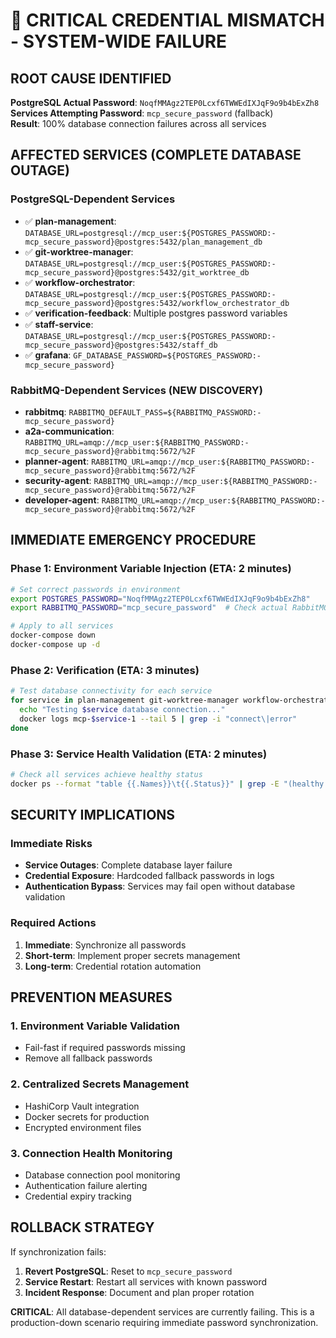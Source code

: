 # 🚨 CRITICAL CREDENTIAL MISMATCH - SYSTEM-WIDE FAILURE

## ROOT CAUSE IDENTIFIED

**PostgreSQL Actual Password**: `NoqfMMAgz2TEP0Lcxf6TWWEdIXJqF9o9b4bExZh8`  
**Services Attempting Password**: `mcp_secure_password` (fallback)  
**Result**: 100% database connection failures across all services

## AFFECTED SERVICES (COMPLETE DATABASE OUTAGE)

### PostgreSQL-Dependent Services
- ✅ **plan-management**: `DATABASE_URL=postgresql://mcp_user:${POSTGRES_PASSWORD:-mcp_secure_password}@postgres:5432/plan_management_db`
- ✅ **git-worktree-manager**: `DATABASE_URL=postgresql://mcp_user:${POSTGRES_PASSWORD:-mcp_secure_password}@postgres:5432/git_worktree_db`
- ✅ **workflow-orchestrator**: `DATABASE_URL=postgresql://mcp_user:${POSTGRES_PASSWORD:-mcp_secure_password}@postgres:5432/workflow_orchestrator_db`
- ✅ **verification-feedback**: Multiple postgres password variables
- ✅ **staff-service**: `DATABASE_URL=postgresql://mcp_user:${POSTGRES_PASSWORD:-mcp_secure_password}@postgres:5432/staff_db`
- ✅ **grafana**: `GF_DATABASE_PASSWORD=${POSTGRES_PASSWORD:-mcp_secure_password}`

### RabbitMQ-Dependent Services (NEW DISCOVERY)
- **rabbitmq**: `RABBITMQ_DEFAULT_PASS=${RABBITMQ_PASSWORD:-mcp_secure_password}`
- **a2a-communication**: `RABBITMQ_URL=amqp://mcp_user:${RABBITMQ_PASSWORD:-mcp_secure_password}@rabbitmq:5672/%2F`
- **planner-agent**: `RABBITMQ_URL=amqp://mcp_user:${RABBITMQ_PASSWORD:-mcp_secure_password}@rabbitmq:5672/%2F`
- **security-agent**: `RABBITMQ_URL=amqp://mcp_user:${RABBITMQ_PASSWORD:-mcp_secure_password}@rabbitmq:5672/%2F`
- **developer-agent**: `RABBITMQ_URL=amqp://mcp_user:${RABBITMQ_PASSWORD:-mcp_secure_password}@rabbitmq:5672/%2F`

## IMMEDIATE EMERGENCY PROCEDURE

### Phase 1: Environment Variable Injection (ETA: 2 minutes)
```bash
# Set correct passwords in environment
export POSTGRES_PASSWORD="NoqfMMAgz2TEP0Lcxf6TWWEdIXJqF9o9b4bExZh8"
export RABBITMQ_PASSWORD="mcp_secure_password"  # Check actual RabbitMQ password

# Apply to all services
docker-compose down
docker-compose up -d
```

### Phase 2: Verification (ETA: 3 minutes)
```bash
# Test database connectivity for each service
for service in plan-management git-worktree-manager workflow-orchestrator verification-feedback staff-service; do
  echo "Testing $service database connection..."
  docker logs mcp-$service-1 --tail 5 | grep -i "connect\|error"
done
```

### Phase 3: Service Health Validation (ETA: 2 minutes)
```bash
# Check all services achieve healthy status
docker ps --format "table {{.Names}}\t{{.Status}}" | grep -E "(healthy|unhealthy)"
```

## SECURITY IMPLICATIONS

### Immediate Risks
- **Service Outages**: Complete database layer failure
- **Credential Exposure**: Hardcoded fallback passwords in logs
- **Authentication Bypass**: Services may fail open without database validation

### Required Actions
1. **Immediate**: Synchronize all passwords
2. **Short-term**: Implement proper secrets management
3. **Long-term**: Credential rotation automation

## PREVENTION MEASURES

### 1. Environment Variable Validation
- Fail-fast if required passwords missing
- Remove all fallback passwords

### 2. Centralized Secrets Management
- HashiCorp Vault integration
- Docker secrets for production
- Encrypted environment files

### 3. Connection Health Monitoring
- Database connection pool monitoring
- Authentication failure alerting
- Credential expiry tracking

## ROLLBACK STRATEGY

If synchronization fails:
1. **Revert PostgreSQL**: Reset to `mcp_secure_password`
2. **Service Restart**: Restart all services with known password
3. **Incident Response**: Document and plan proper rotation

**CRITICAL**: All database-dependent services are currently failing. This is a production-down scenario requiring immediate password synchronization.